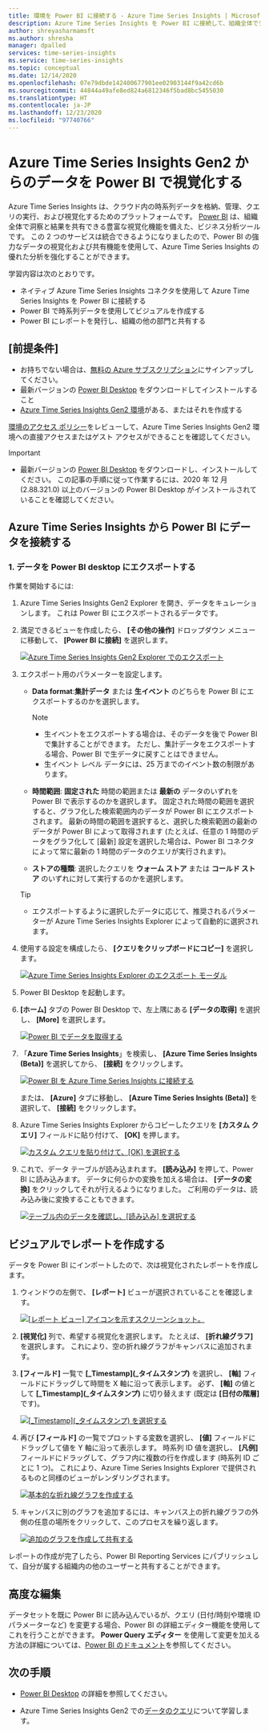 ```yaml
---
title: 環境を Power BI に接続する - Azure Time Series Insights | Microsoft Docs
description: Azure Time Series Insights を Power BI に接続して、組織全体でデータを共有、グラフ化、表示する方法について説明します。
author: shreyasharmamsft
ms.author: shresha
manager: dpalled
services: time-series-insights
ms.service: time-series-insights
ms.topic: conceptual
ms.date: 12/14/2020
ms.openlocfilehash: 07e79dbde142400677901ee02903144f9a42cd6b
ms.sourcegitcommit: 44844a49afe8ed824a6812346f5bad8bc5455030
ms.translationtype: HT
ms.contentlocale: ja-JP
ms.lasthandoff: 12/23/2020
ms.locfileid: "97740766"
---
```

# <a name="visualize-data-from-azure-time-series-insights-in-power-bi"></a>Azure Time Series Insights Gen2 からのデータを Power BI で視覚化する

Azure Time Series Insights は、クラウド内の時系列データを格納、管理、クエリの実行、および視覚化するためのプラットフォームです。 [Power BI](https://powerbi.microsoft.com) は、組織全体で洞察と結果を共有できる豊富な視覚化機能を備えた、ビジネス分析ツールです。 この 2 つのサービスは統合できるようになりましたので、Power BI の強力なデータの視覚化および共有機能を使用して、Azure Time Series Insights の優れた分析を強化することができます。

学習内容は次のとおりです。

* ネイティブ Azure Time Series Insights コネクタを使用して Azure Time Series Insights を Power BI に接続する
* Power BI で時系列データを使用してビジュアルを作成する
* Power BI にレポートを発行し、組織の他の部門と共有する


## <a name="prerequisites"></a>[前提条件]

* お持ちでない場合は、[無料の Azure サブスクリプション](https://azure.microsoft.com/free/)にサインアップしてください。
* 最新バージョンの [Power BI Desktop](https://powerbi.microsoft.com/downloads/) をダウンロードしてインストールすること
* [Azure Time Series Insights Gen2 環境](./how-to-provision-manage.md)がある、またはそれを作成する

[環境のアクセス ポリシー](./concepts-access-policies.md)をレビューして、Azure Time Series Insights Gen2 環境への直接アクセスまたはゲスト アクセスができることを確認してください。 

> [!IMPORTANT]
> * 最新バージョンの [Power BI Desktop](https://powerbi.microsoft.com/downloads/) をダウンロードし、インストールしてください。 この記事の手順に従って作業するには、2020 年 12 月 (2.88.321.0) 以上のバージョンの Power BI Desktop がインストールされていることを確認してください。 

## <a name="connect-data-from-azure-time-series-insights-to-power-bi"></a>Azure Time Series Insights から Power BI にデータを接続する

### <a name="1-export-data-into-power-bi-desktop"></a>1. データを Power BI desktop にエクスポートする

作業を開始するには:

1. Azure Time Series Insights Gen2 Explorer を開き、データをキュレーションします。 これは Power BI にエクスポートされるデータです。
1. 満足できるビューを作成したら、 **[その他の操作]** ドロップダウン メニューに移動して、 **[Power BI に接続]** を選択します。

    [![Azure Time Series Insights Gen2 Explorer でのエクスポート](media/how-to-connect-power-bi/export-from-explorer.jpg)](media/how-to-connect-power-bi/export-from-explorer.jpg#lightbox)

1. エクスポート用のパラメーターを設定します。

   * **Data format**:**集計データ** または **生イベント** のどちらを Power BI にエクスポートするのかを選択します。 

       > [!NOTE]
       > * 生イベントをエクスポートする場合は、そのデータを後で Power BI で集計することができます。 ただし、集計データをエクスポートする場合、Power BI で生データに戻すことはできません。 
       > * 生イベント レベル データには、25 万までのイベント数の制限があります。

   * **時間範囲**: **固定された** 時間の範囲または **最新の** データのいずれを Power BI で表示するのかを選択します。 固定された時間の範囲を選択すると、グラフ化した検索範囲内のデータが Power BI にエクスポートされます。 最新の時間の範囲を選択すると、選択した検索範囲の最新のデータが Power BI によって取得されます (たとえば、任意の 1 時間のデータをグラフ化して [最新] 設定を選択した場合は、Power BI コネクタによって常に最新の 1 時間のデータのクエリが実行されます)。
  
   * **ストアの種類**: 選択したクエリを **ウォーム ストア** または **コールド ストア** のいずれに対して実行するのかを選択します。 

    > [!TIP]
    > * エクスポートするように選択したデータに応じて、推奨されるパラメーターが Azure Time Series Insights Explorer によって自動的に選択されます。 

1. 使用する設定を構成したら、 **[クエリをクリップボードにコピー]** を選択します。

    [![Azure Time Series Insights Explorer のエクスポート モーダル](media/how-to-connect-power-bi/choose-explorer-parameters.jpg)](media/how-to-connect-power-bi/choose-explorer-parameters.jpg#lightbox)

2. Power BI Desktop を起動します。
   
3. **[ホーム]** タブの Power BI Desktop で、左上隅にある **[データの取得]** を選択し、 **[More]** を選択します。

    [![Power BI でデータを取得する](media/how-to-connect-power-bi/get-data-power-bi.jpg)](media/how-to-connect-power-bi/get-data-power-bi.jpg#lightbox)

4. 「**Azure Time Series Insights**」を検索し、 **[Azure Time Series Insights (Beta)]** を選択してから、 **[接続]** をクリックします。

    [![Power BI を Azure Time Series Insights に接続する](media/how-to-connect-power-bi/select-tsi-connector.jpg)](media/how-to-connect-power-bi/select-tsi-connector.jpg#lightbox)

    または、 **[Azure]** タブに移動し、 **[Azure Time Series Insights (Beta)]** を選択して、 **[接続]** をクリックします。

5. Azure Time Series Insights Explorer からコピーしたクエリを **[カスタム クエリ]** フィールドに貼り付けて、 **[OK]** を押します。

    [![カスタム クエリを貼り付けて、[OK] を選択する](media/how-to-connect-power-bi/custom-query-load.png)](media/how-to-connect-power-bi/custom-query-load.png#lightbox)  

6.  これで、データ テーブルが読み込まれます。 **[読み込み]** を押して、Power BI に読み込みます。 データに何らかの変換を加える場合は、 **[データの変換]** をクリックしてそれが行えるようになりました。 ご利用のデータは、読み込み後に変換することもできます。

    [![テーブル内のデータを確認し、[読み込み] を選択する](media/how-to-connect-power-bi/review-the-loaded-data-table.png)](media/how-to-connect-power-bi/review-the-loaded-data-table.png#lightbox)  

## <a name="create-a-report-with-visuals"></a>ビジュアルでレポートを作成する

データを Power BI にインポートしたので、次は視覚化されたレポートを作成します。

1. ウィンドウの左側で、 **[レポート]** ビューが選択されていることを確認します。

    [![[レポート ビュー] アイコンを示すスクリーンショット。](media/how-to-connect-power-bi/select-the-report-view.png)](media/how-to-connect-power-bi/select-the-report-view.png#lightbox)

1. **[視覚化]** 列で、希望する視覚化を選択します。 たとえば、 **[折れ線グラフ]** を選択します。 これにより、空の折れ線グラフがキャンバスに追加されます。

1.  **[フィールド]** 一覧で **[_Timestamp]\(_タイムスタンプ\)** を選択し、 **[軸]** フィールドにドラッグして時間を X 軸に沿って表示します。 必ず、 **[軸]** の値として **[_Timestamp]\(_タイムスタンプ\)** に切り替えます (既定は **[日付の階層]** です)。

    [![[_Timestamp]\(_タイムスタンプ\) を選択する](media/how-to-connect-power-bi/select-timestamp.png)](media/how-to-connect-power-bi/select-timestamp.png#lightbox)

1.  再び **[フィールド]** の一覧でプロットする変数を選択し、 **[値]** フィールドにドラッグして値を Y 軸に沿って表示します。 時系列 ID 値を選択し、 **[凡例]** フィールドにドラッグして、グラフ内に複数の行を作成します (時系列 ID ごとに 1 つ)。 これにより、Azure Time Series Insights Explorer で提供されるものと同様のビューがレンダリングされます。 

    [![基本的な折れ線グラフを作成する](media/how-to-connect-power-bi/power-bi-line-chart.png)](media/how-to-connect-power-bi/power-bi-line-chart.png#lightbox)

1. キャンバスに別のグラフを追加するには、キャンバス上の折れ線グラフの外側の任意の場所をクリックして、このプロセスを繰り返します。

    [![追加のグラフを作成して共有する](media/how-to-connect-power-bi/power-bi-additional-charts.png)](media/how-to-connect-power-bi/power-bi-additional-charts.png#lightbox)

レポートの作成が完了したら、Power BI Reporting Services にパブリッシュして、自分が属する組織内の他のユーザーと共有することができます。

## <a name="advanced-editing"></a>高度な編集
データセットを既に Power BI に読み込んでいるが、クエリ (日付/時刻や環境 ID パラメーターなど) を変更する場合、Power BI の詳細エディター機能を使用してこれを行うことができます。 **Power Query エディター** を使用して変更を加える方法の詳細については、[Power BI のドキュメント](https://docs.microsoft.com/power-bi/desktop-query-overview)を参照してください。 

## <a name="next-steps"></a>次の手順

* [Power BI Desktop](https://docs.microsoft.com/power-bi/desktop-query-overview) の詳細を参照してください。

* Azure Time Series Insights Gen2 での[データのクエリ](concepts-query-overview.md)について学習します。
